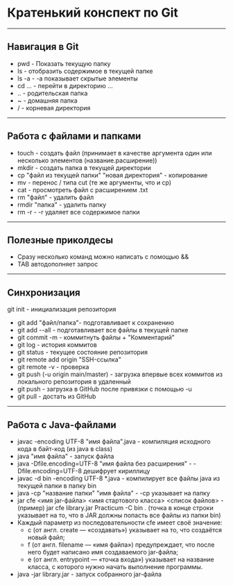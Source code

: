 # **Кратенький конспект по Git**

----

## Навигация в Git

* pwd - Показать текущую папку
* ls - отобразить содержимое в текущей папке
* ls -a - -a показывает скрытые элементы
* cd ... - перейти в директорию ...
* .. - родительская папка
* ~ - домашняя папка
* / - корневая директория

----

## Работа с файлами и папками

* touch - создать файл (принимает в качестве аргумента один или несколько элементов (название.расширение))
* mkdir - создать папка в текущей директории
* cp "файл из текущей папки" "новая директория" - копирование
* mv - перенос / типа cut (те же аргументы, что и cp)
* cat - просмотреть файл с расширением .txt
* rm "файл" - удалить файл
* rmdir "папка" - удалить папку
* rm -r - -r удаляет все содержимое папки

----

## Полезные приколдесы

* Сразу несколько команд можно написать с помощью &&
* TAB автодополняет запрос

----

## Синхронизация

git init - инициализация репозитория

* git add "файл/папка"- подготавливает к сохранению
* git add --all - подготавливает все файлы в текущей папке
* git commit -m - коммитнуть файлы + "Комментарий"
* git log - история коммитов
* git status - текущее состояние репозитория
* git remote add origin "SSH-ссылка"
* git remote -v - проверка
* git push (-u origin main/master) - загрузка впервые всех коммитов из локального репозитория в удаленный
* git push - загрузка в GitHub после привязки с помощью -u
* git pull - достать из GitHub
  
----

## Работа с Java-файлами

* javac -encoding UTF-8 "имя файла".java - компиляция исходного кода в байт-код (из java в class)
* java "имя файла" - запуск файла
* java -Dfile.encoding=UTF-8 "имя файла без расширения" - -Dfile.encoding=UTF-8 дешифрует кириллицу
* javac -d bin -encoding UTF-8 *.java - компилирует все файлы java из текущей папки в папку bin
* java -cp "название папки" "имя файла" - -cp указывает на папку
* jar cfe <имя jar-файла> <имя стартового класса> <список файлов> - (пример) jar cfe library.jar Practicum -C bin . (точка в конце строки указывает на то, что в JAR должны попасть все файлы из папки bin)
* Каждый параметр из последовательности cfe имеет своё значение:
  - c (от англ. create — «создавать») указывает на то, что создаётся новый файл;
  - f (от англ. filename — «имя файла») предупреждает, что после него будет написано имя создаваемого jar-файла;
  - e (от англ. entrypoint — «точка входа») указывает на название класса, с которого нужно начать выполнение программы.
* java -jar library.jar - запуск собранного jar-файла
